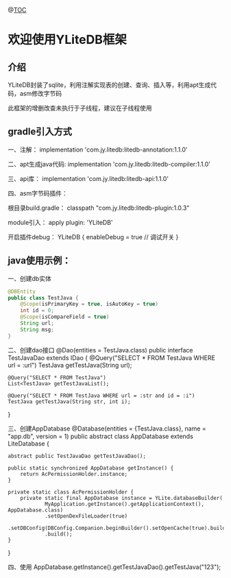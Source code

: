 @[TOC](YLiteDB框架)

# 欢迎使用YLiteDB框架


## 介绍

YLiteDB封装了sqlite，利用注解实现表的创建、查询、插入等，利用apt生成代码，asm修改字节码

此框架的增删改查未执行于子线程，建议在子线程使用

## gradle引入方式
 一、注解：
 implementation 'com.jy.litedb:litedb-annotation:1.1.0'

 二、apt生成java代码:
 implementation 'com.jy.litedb:litedb-compiler:1.1.0'

 三、api库：
 implementation 'com.jy.litedb:litedb-api:1.1.0'

 四、asm字节码插件：

 根目录build.gradle：
 classpath "com.jy.litedb:litedb-plugin:1.0.3"

 module引入：
 apply plugin: 'YLiteDB'

 开启插件debug：
 YLiteDB {
     enableDebug = true // 调试开关
 }

## java使用示例：

一、创建db实体

```Java
@DBEntity
public class TestJava {
    @Scope(isPrimaryKey = true, isAutoKey = true)
    int id = 0;
    @Scope(isCompareField = true)
    String url;
    String msg;
}
```

二、创建dao接口
@Dao(entities = TestJava.class)
public interface TestJavaDao extends IDao<TestJava> {
    @Query("SELECT * FROM TestJava WHERE url = :url")
    TestJava getTestJava(String url);

    @Query("SELECT * FROM TestJava")
    List<TestJava> getTestJavaList();

    @Query("SELECT * FROM TestJava WHERE url = :str and id = :i")
    TestJava getTestJava(String str, int i);
}

三、创建AppDatabase
@Database(entities = {TestJava.class}, name = "app.db", version = 1)
public abstract class AppDatabase extends LiteDatabase {

    abstract public TestJavaDao getTestJavaDao();

    public static synchronized AppDatabase getInstance() {
        return AcPermissionHolder.instance;
    }

    private static class AcPermissionHolder {
        private static final AppDatabase instance = YLite.databaseBuilder(
                MyApplication.getInstance().getApplicationContext(), AppDatabase.class)
                .setOpenDexFileLoader(true)
                .setDBConfig(DBConfig.Companion.beginBuilder().setOpenCache(true).build())
                .build();
    }
}

四、使用
AppDatabase.getInstance().getTestJavaDao().getTestJava("123");





